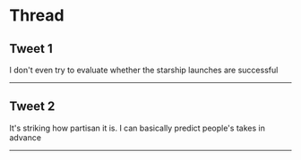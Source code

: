 # Thread

## Tweet 1

I don't even try to evaluate whether the starship launches are successful

---

## Tweet 2

It's striking how partisan it is. I can basically predict people's takes in advance

---

